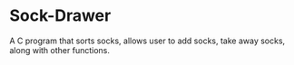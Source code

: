 # Sock-Drawer
 A C program that sorts socks, allows user to add socks, take away socks, along with other functions.
